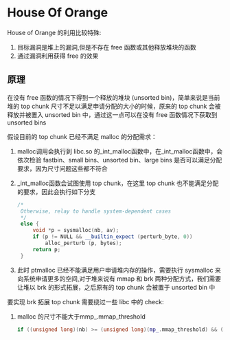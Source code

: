 # House Of Orange

House of Orange 的利用比较特殊:

1. 目标漏洞是堆上的漏洞,但是不存在 free 函数或其他释放堆块的函数
2. 通过漏洞利用获得 free 的效果

## 原理

在没有 free 函数的情况下得到一个释放的堆块 (unsorted bin)，简单来说是当前堆的 top chunk 尺寸不足以满足申请分配的大小的时候，原来的 top chunk 会被释放并被置入 unsorted bin 中，通过这一点可以在没有 free 函数情况下获取到 unsorted bins

假设目前的 top chunk 已经不满足 malloc 的分配需求：

1. malloc调用会执行到 libc.so 的_int_malloc函数中，在_int_malloc函数中，会依次检验 fastbin、small bins、unsorted bin、large bins 是否可以满足分配要求，因为尺寸问题这些都不符合
2. _int_malloc函数会试图使用 top chunk，在这里 top chunk 也不能满足分配的要求，因此会执行如下分支

   ```c++
   /*
    Otherwise, relay to handle system-dependent cases
    */
    else {
        void *p = sysmalloc(nb, av);
        if (p != NULL && __builtin_expect (perturb_byte, 0))
            alloc_perturb (p, bytes);
        return p;
    }
    ```

3. 此时 ptmalloc 已经不能满足用户申请堆内存的操作，需要执行 sysmalloc 来向系统申请更多的空间,对于堆来说有 mmap 和 brk 两种分配方式，我们需要让堆以 brk 的形式拓展，之后原有的 top chunk 会被置于 unsorted bin 中

要实现 brk 拓展 top chunk 需要绕过一些 libc 中的 check:

1. malloc 的尺寸不能大于mmp_.mmap_threshold

   ```c++
   if ((unsigned long)(nb) >= (unsigned long)(mp_.mmap_threshold) && (mp_.n_mmaps < mp_.n_mmaps_max))
   ```
